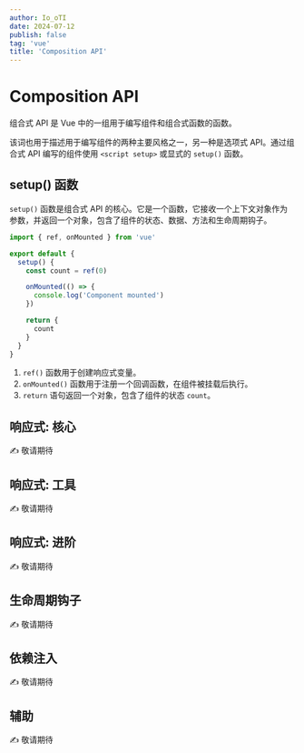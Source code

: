 ```yaml
---
author: Io_oTI
date: 2024-07-12
publish: false
tag: 'vue'
title: 'Composition API'
---
```


# Composition API

组合式 API 是 Vue 中的一组用于编写组件和组合式函数的函数。

该词也用于描述用于编写组件的两种主要风格之一，另一种是选项式 API。通过组合式 API 编写的组件使用 `<script setup>` 或显式的 `setup()` 函数。

## setup() 函数

`setup()` 函数是组合式 API 的核心。它是一个函数，它接收一个上下文对象作为参数，并返回一个对象，包含了组件的状态、数据、方法和生命周期钩子。

```js
import { ref, onMounted } from 'vue'

export default {
  setup() {
    const count = ref(0)

    onMounted(() => {
      console.log('Component mounted')
    })

    return {
      count
    }
  }
}
```

1. `ref()` 函数用于创建响应式变量。
2. `onMounted()` 函数用于注册一个回调函数，在组件被挂载后执行。
3. `return` 语句返回一个对象，包含了组件的状态 `count`。

## 响应式: 核心

✍ 敬请期待

## 响应式: 工具

✍ 敬请期待

## 响应式: 进阶

✍ 敬请期待

## 生命周期钩子

✍ 敬请期待

## 依赖注入

✍ 敬请期待

## 辅助

✍ 敬请期待
